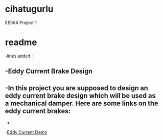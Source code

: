 # cihatugurlu
EE564 Project 1


# readme

 -links added : 
 
 -Eddy Current Brake Design
 -
 -In this project you are supposed to design an eddy current brake design which will be used as a mechanical damper. Here are some links on the eddy current brakes:
 -
 -
 
 -<a href="https://www.youtube.com/watch?v=Yu1uRvErM80">Eddy Current Demo</a>
